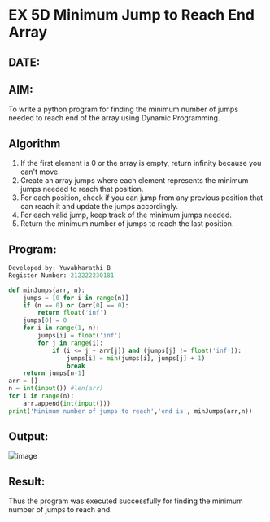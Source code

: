 # EX 5D Minimum Jump to Reach End Array
## DATE:
## AIM:
To write a python program for finding the minimum number of jumps needed to reach end of the array using Dynamic Programming.


## Algorithm
1. If the first element is 0 or the array is empty, return infinity because you can't move.
2. Create an array jumps where each element represents the minimum jumps needed to reach that position.
3. For each position, check if you can jump from any previous position that can reach it and update the jumps accordingly.
4. For each valid jump, keep track of the minimum jumps needed.
5. Return the minimum number of jumps to reach the last position. 

## Program:
```python
Developed by: Yuvabharathi B
Register Number: 212222230181

def minJumps(arr, n):
    jumps = [0 for i in range(n)]
    if (n == 0) or (arr[0] == 0):
        return float('inf')
    jumps[0] = 0
    for i in range(1, n):
        jumps[i] = float('inf')
        for j in range(i):
            if (i <= j + arr[j]) and (jumps[j] != float('inf')):
                jumps[i] = min(jumps[i], jumps[j] + 1)
                break
    return jumps[n-1]
arr = []
n = int(input()) #len(arr)
for i in range(n):
    arr.append(int(input()))
print('Minimum number of jumps to reach','end is', minJumps(arr,n))
```
 

## Output:
![image](https://github.com/user-attachments/assets/f73146e2-b5b8-4081-9500-7d0f6f0dd067)





## Result:
Thus the program was executed successfully for finding the minimum number of jumps to reach end.
